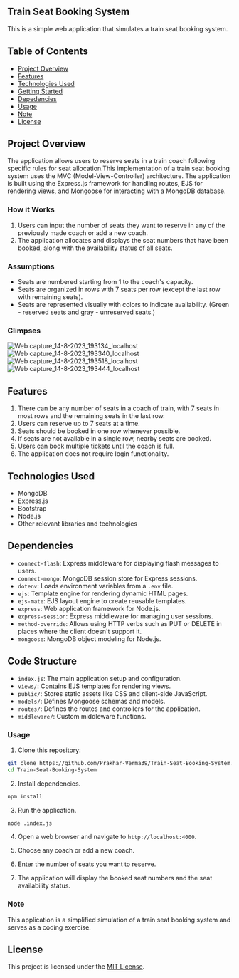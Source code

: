  ## Train Seat Booking System

This is a simple web application that simulates a train seat booking system. 

## Table of Contents

- [Project Overview](#project-overview)
- [Features](#features)
- [Technologies Used](#technologies-used)
- [Getting Started](#getting-started)
- [Depedencies](#depedencies)
- [Usage](#usage)
- [Note](#note)
- [License](#license)

## Project Overview

The application allows users to reserve seats in a train coach following specific rules for seat allocation.This implementation of a train seat booking system uses the MVC (Model-View-Controller) architecture. The application is built using the Express.js framework for handling routes, EJS for rendering views, and Mongoose for interacting with a MongoDB database.

### How it Works

1. Users can input the number of seats they want to reserve in any of the previously made coach or add a new coach.
2. The application allocates and displays the seat numbers that have been booked, along with the availability status of all seats.

### Assumptions

- Seats are numbered starting from 1 to the coach's capacity.
- Seats are organized in rows with 7 seats per row (except the last row with remaining seats).
- Seats are represented visually with colors to indicate availability. (Green - reserved seats and gray - unreserved seats.)

### Glimpses

![Web capture_14-8-2023_193134_localhost](https://github.com/Prakhar-Verma39/Train-Seat-Booking-System/assets/103757447/dd9e3e44-8afe-4cd4-b1dd-02513acfc63d)
![Web capture_14-8-2023_193340_localhost](https://github.com/Prakhar-Verma39/Train-Seat-Booking-System/assets/103757447/b35e6e12-5910-4b79-baec-5889d3b93edf)
![Web capture_14-8-2023_193518_localhost](https://github.com/Prakhar-Verma39/Train-Seat-Booking-System/assets/103757447/15dedf02-18f4-4e53-8358-9156b5fdca5b)
![Web capture_14-8-2023_193444_localhost](https://github.com/Prakhar-Verma39/Train-Seat-Booking-System/assets/103757447/a22322a7-3f2a-4adc-a105-c223e85f9cb2)


## Features

1. There can be any number of seats in a coach of train, with 7 seats in most rows and the remaining seats in the last row.
2. Users can reserve up to 7 seats at a time.
3. Seats should be booked in one row whenever possible.
4. If seats are not available in a single row, nearby seats are booked.
5. Users can book multiple tickets until the coach is full.
6. The application does not require login functionality.

## Technologies Used

- MongoDB
- Express.js
- Bootstrap
- Node.js
- Other relevant libraries and technologies

## Dependencies

- `connect-flash`: Express middleware for displaying flash messages to users.
- `connect-mongo`: MongoDB session store for Express sessions.
- `dotenv`: Loads environment variables from a `.env` file.
- `ejs`: Template engine for rendering dynamic HTML pages.
- `ejs-mate`: EJS layout engine to create reusable templates.
- `express`: Web application framework for Node.js.
- `express-session`: Express middleware for managing user sessions.
- `method-override`: Allows using HTTP verbs such as PUT or DELETE in places where the client doesn't support it.
- `mongoose`: MongoDB object modeling for Node.js.

## Code Structure

- `index.js`: The main application setup and configuration.
- `views/`: Contains EJS templates for rendering views.
- `public/`: Stores static assets like CSS and client-side JavaScript.
- `models/`: Defines Mongoose schemas and models.
- `routes/`: Defines the routes and controllers for the application.
- `middleware/`: Custom middleware functions.

### Usage

1. Clone this repository:

```bash
git clone https://github.com/Prakhar-Verma39/Train-Seat-Booking-System.git
cd Train-Seat-Booking-System
```

2. Install dependencies.

```bash
npm install
```

3. Run the application.

```bash
node .index.js
```

4. Open a web browser and navigate to `http://localhost:4000`.

5. Choose any coach or add a new coach.

6. Enter the number of seats you want to reserve.

7. The application will display the booked seat numbers and the seat availability status.

### Note

This application is a simplified simulation of a train seat booking system and serves as a coding exercise.

## License

This project is licensed under the [MIT License](LICENSE).
